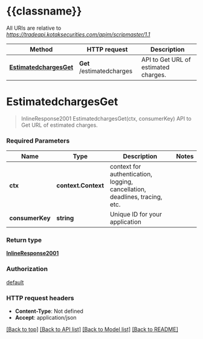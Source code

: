 # {{classname}}

All URIs are relative to *https://tradeapi.kotaksecurities.com/apim/scripmaster/1.1*

Method | HTTP request | Description
------------- | ------------- | -------------
[**EstimatedchargesGet**](EstimatedChargesApi.md#EstimatedchargesGet) | **Get** /estimatedcharges | API to Get URL of estimated charges.

# **EstimatedchargesGet**
> InlineResponse2001 EstimatedchargesGet(ctx, consumerKey)
API to Get URL of estimated charges.

### Required Parameters

Name | Type | Description  | Notes
------------- | ------------- | ------------- | -------------
 **ctx** | **context.Context** | context for authentication, logging, cancellation, deadlines, tracing, etc.
  **consumerKey** | **string**| Unique ID for your application | 

### Return type

[**InlineResponse2001**](inline_response_200_1.md)

### Authorization

[default](../README.md#default)

### HTTP request headers

 - **Content-Type**: Not defined
 - **Accept**: application/json

[[Back to top]](#) [[Back to API list]](../README.md#documentation-for-api-endpoints) [[Back to Model list]](../README.md#documentation-for-models) [[Back to README]](../README.md)

